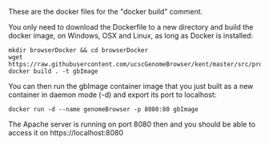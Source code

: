 These are the docker files for the "docker build" comment.

You only need to download the Dockerfile to a new directory and build the docker image, on Windows, OSX and Linux, as long as Docker is installed:

    mkdir browserDocker && cd browserDocker
    wget https://raw.githubusercontent.com/ucscGenomeBrowser/kent/master/src/product/installer/docker/Dockerfile
    docker build . -t gbImage

You can then run the gbImage container image that you just built as a new container in daemon mode (-d) and export its port to localhost:

    docker run -d --name genomeBrowser -p 8080:80 gbImage

The Apache server is running on port 8080 then and you should be able to access it on https://localhost:8080
